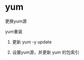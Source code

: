 

# yum  

<!-- 

https://blog.csdn.net/weixin_43885975/article/details/124767737
-->



更换yum源  
<!--


yum没有被启用的仓库
https://blog.csdn.net/Ennis_Tongji/article/details/119638020


Centos8更改国内源
https://blog.csdn.net/qq_41233709/article/details/122509655

centos8更换国内源及 Status code: 404 for https:// 问题
https://blog.csdn.net/zhuxiyulu/article/details/122974560


linux配置yum源的三种方法：
https://www.cnblogs.com/helong-123/p/16054732.html

https://help.aliyun.com/document_detail/405635.htm?spm=a2c4g.11186623.0.0.68c94eb7uP6Rki#task-2182261



centos8 解决yum重装
https://blog.csdn.net/JineD/article/details/111396902


Error: Failed to download metadata for repo ‘appstream‘: Cannot prepare internal mirrorlist
https://blog.csdn.net/weixin_43252521/article/details/124409151

-->

yum重装    
<!-- 
centos8 解决yum重装
https://blog.csdn.net/JineD/article/details/111396902
-->

1. 更新
yum -y update  

2. 设置yum源，并更新 yum 的包索引



